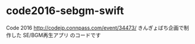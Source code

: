 # code2016-sebgm-swift
Code 2016 http://codejp.connpass.com/event/34473/
きんぎょばち企画で制作した SE/BGM再生アプリ のコードです

